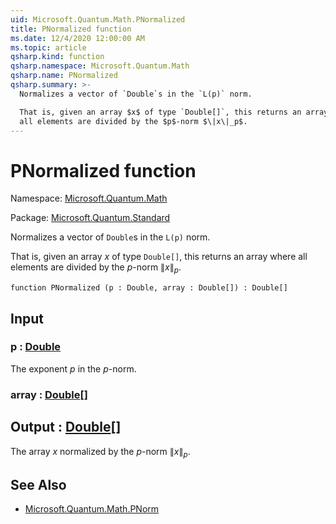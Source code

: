 ```yaml
---
uid: Microsoft.Quantum.Math.PNormalized
title: PNormalized function
ms.date: 12/4/2020 12:00:00 AM
ms.topic: article
qsharp.kind: function
qsharp.namespace: Microsoft.Quantum.Math
qsharp.name: PNormalized
qsharp.summary: >-
  Normalizes a vector of `Double`s in the `L(p)` norm.

  That is, given an array $x$ of type `Double[]`, this returns an array where
  all elements are divided by the $p$-norm $\|x\|_p$.
---
```


# PNormalized function

Namespace: [Microsoft.Quantum.Math](xref:Microsoft.Quantum.Math)

Package: [Microsoft.Quantum.Standard](https://nuget.org/packages/Microsoft.Quantum.Standard)


Normalizes a vector of `Double`s in the `L(p)` norm.That is, given an array $x$ of type `Double[]`, this returns an array whereall elements are divided by the $p$-norm $\|x\|_p$.

```qsharp
function PNormalized (p : Double, array : Double[]) : Double[]
```


## Input

### p : [Double](xref:microsoft.quantum.lang-ref.double)

The exponent $p$ in the $p$-norm.


### array : [Double](xref:microsoft.quantum.lang-ref.double)[]





## Output : [Double](xref:microsoft.quantum.lang-ref.double)[]

The array $x$ normalized by the $p$-norm $\|x\|_p$.

## See Also

- [Microsoft.Quantum.Math.PNorm](xref:Microsoft.Quantum.Math.PNorm)